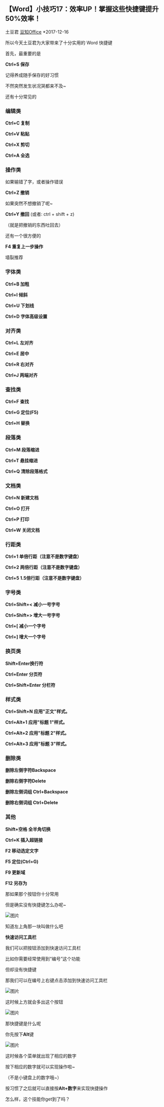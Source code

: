 ## 【Word】小技巧17：效率UP！掌握这些快捷键提升50%效率！

土豆君 [豆知Office](javascript:void(0);) *2017-12-16



所以今天土豆君为大家带来了十分实用的 Word 快捷键



首先，最重要的是

**Ctrl+S 保存**

记得养成随手保存的好习惯

不然突然发生状况哭都来不及~



还有十分常见的

### 编辑类

**Ctrl+C 复制**

**Ctrl+V 粘贴**

**Ctrl+X 剪切**

**Ctrl+A 全选**



 ### 操作类 

如果输错了字，或者操作错误

**Ctrl+Z 撤销**

如果突然不想撤销了呢~

**Ctrl+Y 撤回** (或者: ctrl + shift + z)

（就是把撤销的东西吐回去）

还有一个很方便的

**F4 重复上一步操作**

墙裂推荐



 ### 字体类 

**Ctrl+B 加粗**

**Ctrl+I 倾斜**

**Ctrl+U 下划线**

**Ctrl+D 字体高级设置**



 ### 对齐类 

**Ctrl+L 左对齐**

**Ctrl+E 居中**

**Ctrl+R 右对齐**

**Ctrl+J 两端对齐**



 ### 查找类 

**Ctrl+F 查找**

**Ctrl+G 定位(F5)**

**Ctrl+H 替换**



 ### 段落类 

**Ctrl+M 段落缩进**

**Ctrl+T 悬挂缩进**

**Ctrl+Q 清除段落格式**



 ### 文档类 

**Ctrl+N 新建文档**

**Ctrl+O 打开**

**Ctrl+P 打印**

**Ctrl+W 关闭文档**


###  行距类 

**Ctrl+1 单倍行距（注意不是数字键盘）**

**Ctrl+2 两倍行距（注意不是数字键盘）**

**Ctrl+5 1.5倍行距（注意不是数字键盘）**


### 字号类 

**Ctrl+Shift+< 减小一号字号**

**Ctrl+Shift+> 增大一号字号**

**Ctrl+[ 减小一个字号**

**Ctrl+] 增大一个字号**


### 换页类 

**Shift+Enter换行符** 

**Ctrl+Enter 分页符**

**Ctrl+Shift+Enter 分栏符**



### 样式类 

**Ctrl+Shift+N 应用"正文"样式。**

**Ctrl+Alt+1 应用"标题 1"样式。**

**Ctrl+Alt+2 应用"标题 2"样式。**

**Ctrl+Alt+3 应用"标题 3"样式。**


### 删除类 

**删除左侧字符Backspace**

**删除右侧字符Delete**

**删除左侧词组 Ctrl+Backspace**

**删除右侧词组 Ctrl+Delete**



### 其他 

**Shift+空格 全半角切换**

**Ctrl+K 插入超链接**

**F2 移动选定文字**

**F5 定位(Ctrl+G)**

**F9 更新域**

**F12 另存为**



那如果那个按钮你十分常用

但是确实没有快捷键怎么办呢~



![图片](http://mmbiz.qpic.cn/mmbiz_png/44fBysInPIv5SZoiboLYpmBGphEm8L35jiaibSa4fiaNmTWxAbS5doDYnuvZtjCDuPibLAj15evsCT6e6pDlpUbdj5A/?wx_fmt=png&tp=webp&wxfrom=5&wx_lazy=1&wx_co=1)



知道左上角那一块叫做什么吧

**快速访问工具栏**

我们可以把按钮添加到快速访问工具栏



比如你需要经常使用到“编号”这个功能

但却没有快捷键

那我们可以在编号上右键点击添加到快速访问工具栏



![图片](http://mmbiz.qpic.cn/mmbiz_png/44fBysInPIv5SZoiboLYpmBGphEm8L35jAlLGiaPEEorulC2uib3UqQIfarFQob2tyE1A6trUyPD3O1RfvLDzQJjQ/?wx_fmt=png&tp=webp&wxfrom=5&wx_lazy=1&wx_co=1)



这时候上方就会多出这个按钮



![图片](http://mmbiz.qpic.cn/mmbiz_png/44fBysInPIv5SZoiboLYpmBGphEm8L35jp1I4ENQYvNe6gHmFStjOia1suPFib7pgWUyZBeXkjvGLqdbV8N5xdTuw/?wx_fmt=png&tp=webp&wxfrom=5&wx_lazy=1&wx_co=1)



那快捷键是什么呢

你先按下**Alt**键



![图片](http://mmbiz.qpic.cn/mmbiz_png/44fBysInPIv5SZoiboLYpmBGphEm8L35jRKPQpeL3UNpEWAolL6Ax3KHKkicotxicSule3lGXNCjxE6ickUCeWY5ag/?wx_fmt=png&tp=webp&wxfrom=5&wx_lazy=1&wx_co=1)



这时候各个菜单就出现了相应的数字

按下相应的数字就可以实现操作啦~

（不是小键盘上的数字哦~）

按习惯了之后就可以直接按**Alt+数字**来实现快捷操作



怎么样，这个技能你get到了吗？